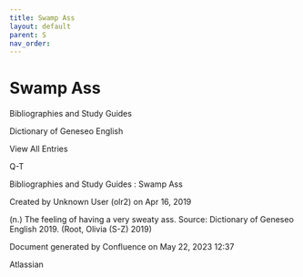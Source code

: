 ```yaml
---
title: Swamp Ass
layout: default
parent: S
nav_order:
---
```


# Swamp Ass

Bibliographies and Study Guides

Dictionary of Geneseo English

View All Entries

Q-T

Bibliographies and Study Guides : Swamp Ass

Created by  Unknown User (olr2) on Apr 16, 2019

(n.) The feeling of having a very sweaty ass. Source: Dictionary of Geneseo English 2019. (Root, Olivia (S-Z) 2019)

Document generated by Confluence on May 22, 2023 12:37

Atlassian
